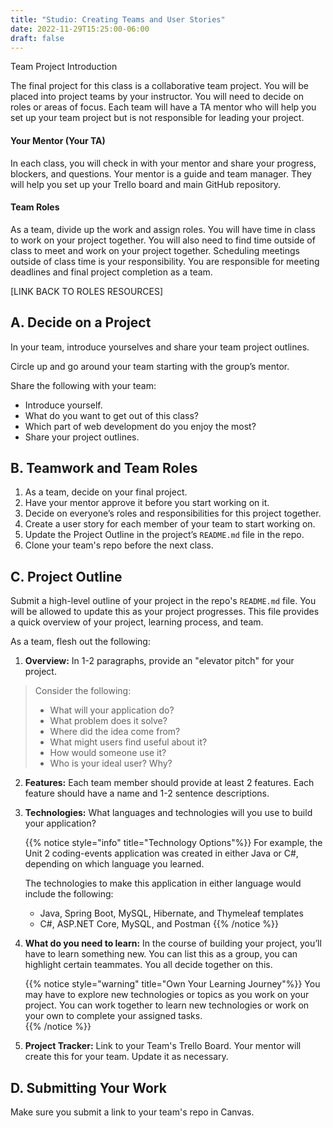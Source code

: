 ```yaml
---
title: "Studio: Creating Teams and User Stories"
date: 2022-11-29T15:25:00-06:00
draft: false
---
```

Team Project Introduction

The final project for this class is a collaborative team project.  You will be placed into project teams by your instructor.  You will need to decide on roles or areas of focus.  Each team will have a TA mentor who will help you set up your team project but is not responsible for leading your project.  

#### Your Mentor (Your TA)
In each class, you will check in with your mentor and share your progress, blockers, and questions. Your mentor is a guide and team manager.  They will help you set up your Trello board and main GitHub repository.  

#### Team Roles
As a team, divide up the work and assign roles.  You will have time in class to work on your project together.  You will also need to find time outside of class to meet and work on your project together.  Scheduling meetings outside of class time is your responsibility.  You are responsible for meeting deadlines and final project completion as a team.

[LINK BACK TO ROLES RESOURCES]

## A. Decide on a Project
In your team, introduce yourselves and share your team project outlines.

Circle up and go around your team starting with the group’s mentor.
 
Share the following with your team:
* Introduce yourself.
* What do you want to get out of this class?
* Which part of web development do you enjoy the most? 
* Share your project outlines.

## B. Teamwork and Team Roles
1. As a team, decide on your final project.  
1. Have your mentor approve it before you start working on it.
1. Decide on everyone’s roles and responsibilities for this project together. 
1. Create a user story for each member of your team to start working on.
1. Update the Project Outline in the project’s `README.md` file in the repo.
1. Clone your team's repo before the next class.

## C. Project Outline
Submit a high-level outline of your project in the repo's `README.md` file.  You will be allowed to update this as your project progresses.  This file provides a quick overview of your project, learning process, and team.

As a team, flesh out the following:

1. **Overview:**  In 1-2 paragraphs, provide an "elevator pitch" for your project.  
> Consider the following:
> - What will your application do?  
> - What problem does it solve?  
> - Where did the idea come from?
> - What might users find useful about it?  
> - How would someone use it? 
> - Who is your ideal user?  Why?

2. **Features:** Each team member should provide at least 2 features.  Each feature should have a name and 1-2 sentence descriptions.

1. **Technologies:** What languages and technologies will you use to build your application?

   {{% notice style="info" title="Technology Options"%}}
   For example, the Unit 2 coding-events application was created in either Java or C#, depending on which language you learned.  

   The technologies to make this application in either language would include the following:
   - Java, Spring Boot, MySQL, Hibernate, and Thymeleaf templates
   - C#, ASP.NET Core, MySQL, and Postman
   {{% /notice %}}

1. **What do you need to learn:** In the course of building your project, you’ll have to learn something new. You can list this as a group, you can highlight certain teammates.  You all decide together on this.

   {{% notice style="warning" title="Own Your Learning Journey"%}}
   You may have to explore new technologies or topics as you work on your project.  You can work together to learn new technologies or work on your own to complete your assigned tasks.  
   {{% /notice %}}

1. **Project Tracker:**  Link to your Team's Trello Board.  Your mentor will create this for your team.  Update it as necessary.

## D. Submitting Your Work

Make sure you submit a link to your team's repo in Canvas.
